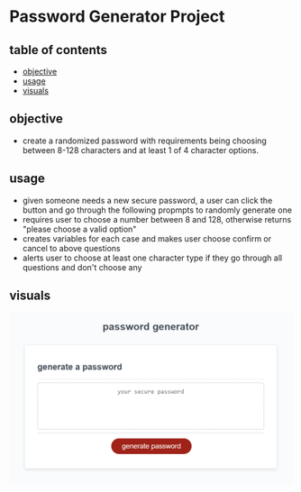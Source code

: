 # Password Generator Project

## table of contents
- [objective](objective)
- [usage](usage)
- [visuals](visuals)
## objective
- create a randomized password with requirements being choosing between 8-128 characters and at least 1 of 4 character options.

## usage
- given someone needs a new secure password, a user can click the button and go through the following propmpts to randomly generate one
- requires user to choose a number between 8 and 128, otherwise returns "please choose a valid option"
- creates variables for each case and makes user choose confirm or cancel to above questions
- alerts user to choose at least one character type if they go through all questions and don't choose any

## visuals
![pgp](./assets/images/pg.png)